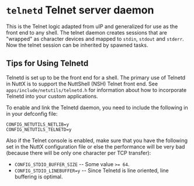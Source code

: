 `telnetd` Telnet server daemon
==============================

This is the Telnet logic adapted from uIP and generalized for use as the
front end to any shell. The telnet daemon creates sessions that are
\"wrapped\" as character devices and mapped to `stdin`, `stdout` and
`stderr`. Now the telnet session can be inherited by spawned tasks.

Tips for Using Telnetd
----------------------

Telnetd is set up to be the front end for a shell. The primary use of
Telnetd in NuttX is to support the NuttShell (NSH) Telnet front end. See
`apps/include/netutils/telnetd.h` for information about how to
incorporate Telnetd into your custom applications.

To enable and link the Telnetd daemon, you need to include the following
in in your defconfig file:

    CONFIG_NETUTILS_NETLIB=y
    CONFIG_NETUTILS_TELNETD=y

Also if the Telnet console is enabled, make sure that you have the
following set in the NuttX configuration file or else the performance
will be very bad (because there will be only one character per TCP
transfer):

-   `CONFIG_STDIO_BUFFER_SIZE` -- Some value `>= 64`.
-   `CONFIG_STDIO_LINEBUFFER=y` -- Since Telnetd is line oriented, line
    buffering is optimal.
